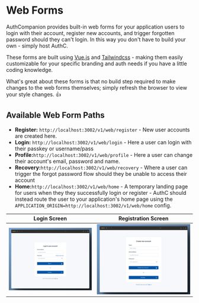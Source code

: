 # Web Forms

AuthCompanion provides built-in web forms for your application users to login with their account, register new accounts, and trigger forgotten password should they can't login. In this way you don't have to build your own - simply host AuthC.

These forms are built using [Vue.js](https://v3.vuejs.org/) and [Tailwindcss](https://tailwindcss.com/) - making them easily customizable for your specific branding and auth needs if you have a little coding knowledge.

What's great about these forms is that no build step required to make changes to the web forms themselves; simply refresh the browser to view your style changes. 👍

## Available Web Form Paths

- **Register:** `http://localhost:3002/v1/web/register` - New user accounts are created here.
- **Login:** `http://localhost:3002/v1/web/login` - Here a user can login with their passkey or username/pass
- **Profile:**`http://localhost:3002/v1/web/profile` - Here a user can change their account's email, password and name.
- **Recovery:**`http://localhost:3002/v1/web/recovery` - Where a user can trigger the forgot password flow should they be unable to access their account
- **Home:**`http://localhost:3002/v1/web/home` - A temporary landing page for users when they they successfully login or register - AuthC should instead route the user to your application's home page using the `APPLICATION_ORIGIN=http://localhost:3002/v1/web/home` config.

|                                              Login Screen                                              |                                             Registration Screen                                              |
| :----------------------------------------------------------------------------------------------------: | :----------------------------------------------------------------------------------------------------------: |
| ![Login](https://raw.githubusercontent.com/authcompanion/authcompanion2/main/.github/public/login.png) | ![Register](https://raw.githubusercontent.com/authcompanion/authcompanion2/main/.github/public/register.png) |
